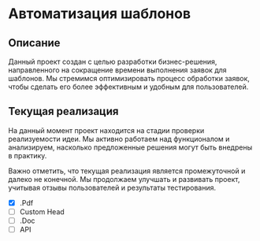 # Автоматизация шаблонов

## Описание

Данный проект создан с целью разработки бизнес-решения, направленного на сокращение времени выполнения заявок для шаблонов. Мы стремимся оптимизировать процесс обработки заявок, чтобы сделать его более эффективным и удобным для пользователей.

## Текущая реализация

На данный момент проект находится на стадии проверки реализуемости идеи. Мы активно работаем над функционалом и анализируем, насколько предложенные решения могут быть внедрены в практику.

Важно отметить, что текущая реализация является промежуточной и далеко не конечной. Мы продолжаем улучшать и развивать проект, учитывая отзывы пользователей и результаты тестирования.

- [x] .Pdf
- [ ] Custom Head
- [ ] .Doc
- [ ] API